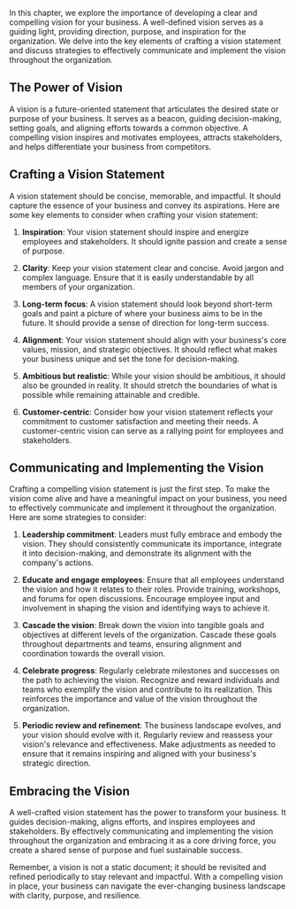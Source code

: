 
In this chapter, we explore the importance of developing a clear and compelling vision for your business. A well-defined vision serves as a guiding light, providing direction, purpose, and inspiration for the organization. We delve into the key elements of crafting a vision statement and discuss strategies to effectively communicate and implement the vision throughout the organization.

The Power of Vision
-------------------

A vision is a future-oriented statement that articulates the desired state or purpose of your business. It serves as a beacon, guiding decision-making, setting goals, and aligning efforts towards a common objective. A compelling vision inspires and motivates employees, attracts stakeholders, and helps differentiate your business from competitors.

Crafting a Vision Statement
---------------------------

A vision statement should be concise, memorable, and impactful. It should capture the essence of your business and convey its aspirations. Here are some key elements to consider when crafting your vision statement:

1. **Inspiration**: Your vision statement should inspire and energize employees and stakeholders. It should ignite passion and create a sense of purpose.

2. **Clarity**: Keep your vision statement clear and concise. Avoid jargon and complex language. Ensure that it is easily understandable by all members of your organization.

3. **Long-term focus**: A vision statement should look beyond short-term goals and paint a picture of where your business aims to be in the future. It should provide a sense of direction for long-term success.

4. **Alignment**: Your vision statement should align with your business's core values, mission, and strategic objectives. It should reflect what makes your business unique and set the tone for decision-making.

5. **Ambitious but realistic**: While your vision should be ambitious, it should also be grounded in reality. It should stretch the boundaries of what is possible while remaining attainable and credible.

6. **Customer-centric**: Consider how your vision statement reflects your commitment to customer satisfaction and meeting their needs. A customer-centric vision can serve as a rallying point for employees and stakeholders.

Communicating and Implementing the Vision
-----------------------------------------

Crafting a compelling vision statement is just the first step. To make the vision come alive and have a meaningful impact on your business, you need to effectively communicate and implement it throughout the organization. Here are some strategies to consider:

1. **Leadership commitment**: Leaders must fully embrace and embody the vision. They should consistently communicate its importance, integrate it into decision-making, and demonstrate its alignment with the company's actions.

2. **Educate and engage employees**: Ensure that all employees understand the vision and how it relates to their roles. Provide training, workshops, and forums for open discussions. Encourage employee input and involvement in shaping the vision and identifying ways to achieve it.

3. **Cascade the vision**: Break down the vision into tangible goals and objectives at different levels of the organization. Cascade these goals throughout departments and teams, ensuring alignment and coordination towards the overall vision.

4. **Celebrate progress**: Regularly celebrate milestones and successes on the path to achieving the vision. Recognize and reward individuals and teams who exemplify the vision and contribute to its realization. This reinforces the importance and value of the vision throughout the organization.

5. **Periodic review and refinement**: The business landscape evolves, and your vision should evolve with it. Regularly review and reassess your vision's relevance and effectiveness. Make adjustments as needed to ensure that it remains inspiring and aligned with your business's strategic direction.

Embracing the Vision
--------------------

A well-crafted vision statement has the power to transform your business. It guides decision-making, aligns efforts, and inspires employees and stakeholders. By effectively communicating and implementing the vision throughout the organization and embracing it as a core driving force, you create a shared sense of purpose and fuel sustainable success.

Remember, a vision is not a static document; it should be revisited and refined periodically to stay relevant and impactful. With a compelling vision in place, your business can navigate the ever-changing business landscape with clarity, purpose, and resilience.
